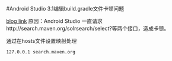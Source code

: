 #Android Studio 3.1编辑build.gradle文件卡顿问题

[blog link](https://blog.csdn.net/wangluotianxi/article/details/79757558)
原因：Android Studio 一直请求http://search.maven.org/solrsearch/select?等两个接口，造成卡顿。

通过在hosts文件设置映射处理

```
127.0.0.1 search.maven.org
```